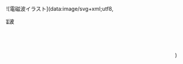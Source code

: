 ![電磁波イラスト](data:image/svg+xml;utf8,<svg xmlns='http://www.w3.org/2000/svg' width='450' height='120'><style>text{font:bold%2024px%20'Meiryo',sans-serif;fill:%23000;}</style><text x='50%25' y='30' text-anchor='middle'>電磁波</text><defs><linearGradient id='g' x1='0%25' y1='0%25' x2='100%25' y2='0%25'><stop offset='0%25' stop-color='transparent'/><stop offset='10%25' stop-color='%238B0000'/><stop offset='20%25' stop-color='%23FF0000'/><stop offset='30%25' stop-color='%23FFA500'/><stop offset='40%25' stop-color='%23FFFF00'/><stop offset='50%25' stop-color='%23008000'/><stop offset='60%25' stop-color='%230000FF'/><stop offset='70%25' stop-color='%234B0082'/><stop offset='80%25' stop-color='%23EE82EE'/><stop offset='90%25' stop-color='%239400D3'/><stop offset='100%25' stop-color='%23000000'/></linearGradient></defs><rect x='0' y='70' width='450' height='30' fill='url(%23g)'/></svg>)
